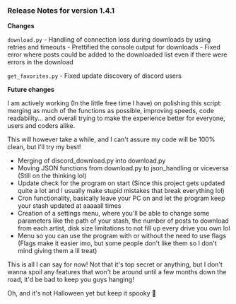 ### Release Notes for version 1.4.1

**Changes**

`download.py`
    - Handling of connection loss during downloads by using retries and timeouts
    - Prettified the console output for downloads
    - Fixed error where posts could be added to the downloaded list even if there were errors in the download

`get_favorites.py`
    - Fixed update discovery of discord users

**Future changes**

I am actively working (In the little free time I have) on polishing this script: merging as much of the functions as possible, improving speeds, code readability... and overall trying to make the experience better for everyone, users and coders alike. 

This will however take a while, and I can't assure my code will be 100% clean, but I'll try my best!

- Merging of discord_download.py into download.py
- Moving JSON functions from download.py to json_handling or viceversa (Still on the thinking lol)
- Update check for the program on start (Since this project gets updated quite a lot and I usually make stupid mistakes that break everything lol)
- Cron functionality, basically leave your PC on and let the program keep your stash updated at aaaaall times
- Creation of a settings menu, where you'll be able to change some parameters like the path of your stash, the number of posts to download from each artist, disk size limitations to not fill up every drive you own lol
- Menu so you can use the program with or without the need to use flags (Flags make it easier imo, but some people don't like them so I don't mind giving them a lil treat)

This is all I can say for now! Not that it's top secret or anything, but I don't wanna spoil any features that won't be around until a few months down the road, it'd be bad to keep you guys hanging!

Oh, and it's not Halloween yet but keep it spooky 🎃

